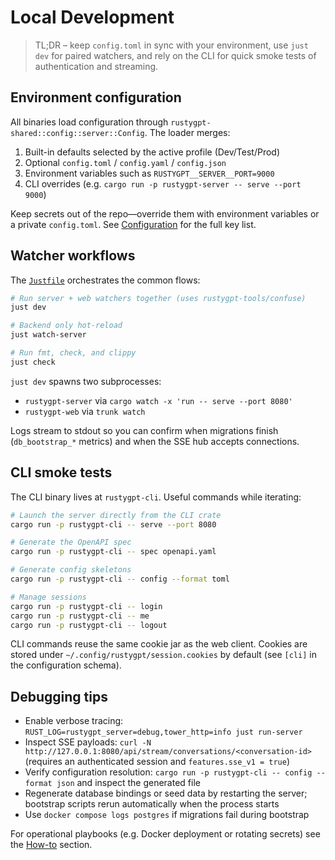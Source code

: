 # Local Development

> TL;DR – keep `config.toml` in sync with your environment, use `just dev` for paired watchers, and rely on the CLI for quick
> smoke tests of authentication and streaming.

## Environment configuration

All binaries load configuration through `rustygpt-shared::config::server::Config`. The loader merges:

1. Built-in defaults selected by the active profile (Dev/Test/Prod)
2. Optional `config.toml` / `config.yaml` / `config.json`
3. Environment variables such as `RUSTYGPT__SERVER__PORT=9000`
4. CLI overrides (e.g. `cargo run -p rustygpt-server -- serve --port 9000`)

Keep secrets out of the repo—override them with environment variables or a private `config.toml`. See
[Configuration](../reference/config.md) for the full key list.

## Watcher workflows

The [`Justfile`](../../Justfile) orchestrates the common flows:

```bash
# Run server + web watchers together (uses rustygpt-tools/confuse)
just dev

# Backend only hot-reload
just watch-server

# Run fmt, check, and clippy
just check
```

`just dev` spawns two subprocesses:

- `rustygpt-server` via `cargo watch -x 'run -- serve --port 8080'`
- `rustygpt-web` via `trunk watch`

Logs stream to stdout so you can confirm when migrations finish (`db_bootstrap_*` metrics) and when the SSE hub accepts
connections.

## CLI smoke tests

The CLI binary lives at `rustygpt-cli`. Useful commands while iterating:

```bash
# Launch the server directly from the CLI crate
cargo run -p rustygpt-cli -- serve --port 8080

# Generate the OpenAPI spec
cargo run -p rustygpt-cli -- spec openapi.yaml

# Generate config skeletons
cargo run -p rustygpt-cli -- config --format toml

# Manage sessions
cargo run -p rustygpt-cli -- login
cargo run -p rustygpt-cli -- me
cargo run -p rustygpt-cli -- logout
```

CLI commands reuse the same cookie jar as the web client. Cookies are stored under `~/.config/rustygpt/session.cookies` by
default (see `[cli]` in the configuration schema).

## Debugging tips

- Enable verbose tracing: `RUST_LOG=rustygpt_server=debug,tower_http=info just run-server`
- Inspect SSE payloads: `curl -N http://127.0.0.1:8080/api/stream/conversations/<conversation-id>` (requires an authenticated
  session and `features.sse_v1 = true`)
- Verify configuration resolution: `cargo run -p rustygpt-cli -- config --format json` and inspect the generated file
- Regenerate database bindings or seed data by restarting the server; bootstrap scripts rerun automatically when the process
  starts
- Use `docker compose logs postgres` if migrations fail during bootstrap

For operational playbooks (e.g. Docker deployment or rotating secrets) see the [How-to](../howto/index.md) section.
